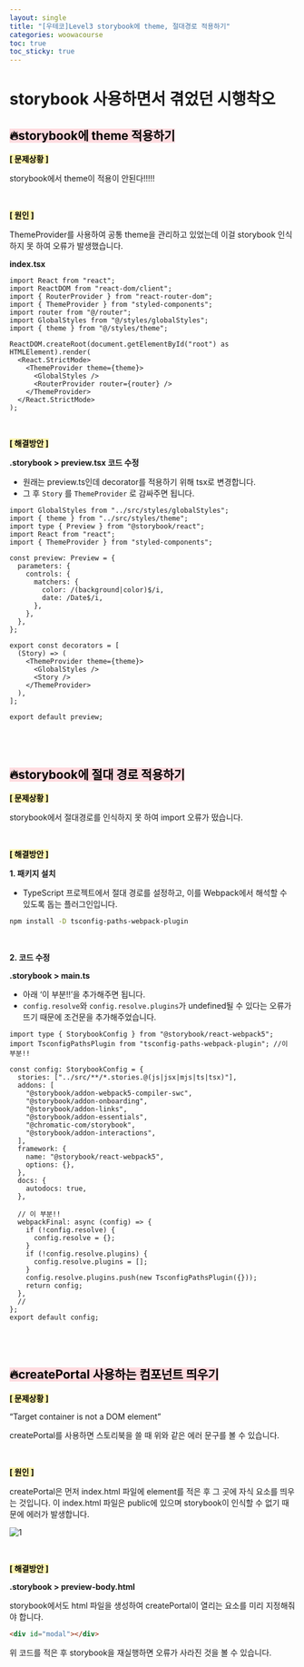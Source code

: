 ```yaml
---
layout: single
title: "[우테코]Level3 storybook에 theme, 절대경로 적용하기"
categories: woowacourse
toc: true
toc_sticky: true
---
```


# storybook 사용하면서 겪었던 시행착오

## <mark style='background-color: #ffdce0'>🔥storybook에 theme 적용하기</mark>

**<mark style='background-color: #fff5b1'>[ 문제상황 ]</mark>**

storybook에서 theme이 적용이 안된다!!!!!

<br>

**<mark style='background-color: #fff5b1'>[ 원인 ]</mark>**

ThemeProvider를 사용하여 공통 theme을 관리하고 있었는데 이걸 storybook 인식하지 못 하여 오류가 발생했습니다.

**index.tsx**

```tsx
import React from "react";
import ReactDOM from "react-dom/client";
import { RouterProvider } from "react-router-dom";
import { ThemeProvider } from "styled-components";
import router from "@/router";
import GlobalStyles from "@/styles/globalStyles";
import { theme } from "@/styles/theme";

ReactDOM.createRoot(document.getElementById("root") as HTMLElement).render(
  <React.StrictMode>
    <ThemeProvider theme={theme}>
      <GlobalStyles />
      <RouterProvider router={router} />
    </ThemeProvider>
  </React.StrictMode>
);
```

<br>

**<mark style='background-color: #fff5b1'>[ 해결방안 ]</mark>**

**.storybook > preview.tsx 코드 수정**

- 원래는 preview.ts인데 decorator를 적용하기 위해 tsx로 변경합니다.
- 그 후 `Story` 를 `ThemeProvider` 로 감싸주면 됩니다.

```tsx
import GlobalStyles from "../src/styles/globalStyles";
import { theme } from "../src/styles/theme";
import type { Preview } from "@storybook/react";
import React from "react";
import { ThemeProvider } from "styled-components";

const preview: Preview = {
  parameters: {
    controls: {
      matchers: {
        color: /(background|color)$/i,
        date: /Date$/i,
      },
    },
  },
};

export const decorators = [
  (Story) => (
    <ThemeProvider theme={theme}>
      <GlobalStyles />
      <Story />
    </ThemeProvider>
  ),
];

export default preview;
```

<br>
<br>

## <mark style='background-color: #ffdce0'>🔥storybook에 절대 경로 적용하기</mark>

**<mark style='background-color: #fff5b1'>[ 문제상황 ]</mark>**

storybook에서 절대경로를 인식하지 못 하여 import 오류가 떴습니다.

<br>

**<mark style='background-color: #fff5b1'>[ 해결방안 ]</mark>**

**1\. 패키지 설치**

- TypeScript 프로젝트에서 절대 경로를 설정하고, 이를 Webpack에서 해석할 수 있도록 돕는 플러그인입니다.

```bash
npm install -D tsconfig-paths-webpack-plugin
```

<br>

**2\. 코드 수정**

**.storybook > main.ts**

- 아래 ‘이 부분!!’을 추가해주면 됩니다.
- `config.resolve`와 `config.resolve.plugins`가 undefined될 수 있다는 오류가 뜨기 때문에 조건문을 추가해주었습니다.

```tsx
import type { StorybookConfig } from "@storybook/react-webpack5";
import TsconfigPathsPlugin from "tsconfig-paths-webpack-plugin"; //이 부분!!

const config: StorybookConfig = {
  stories: ["../src/**/*.stories.@(js|jsx|mjs|ts|tsx)"],
  addons: [
    "@storybook/addon-webpack5-compiler-swc",
    "@storybook/addon-onboarding",
    "@storybook/addon-links",
    "@storybook/addon-essentials",
    "@chromatic-com/storybook",
    "@storybook/addon-interactions",
  ],
  framework: {
    name: "@storybook/react-webpack5",
    options: {},
  },
  docs: {
    autodocs: true,
  },

  // 이 부분!!
  webpackFinal: async (config) => {
    if (!config.resolve) {
      config.resolve = {};
    }
    if (!config.resolve.plugins) {
      config.resolve.plugins = [];
    }
    config.resolve.plugins.push(new TsconfigPathsPlugin({}));
    return config;
  },
  //
};
export default config;
```

<br>
<br>

## <mark style='background-color: #ffdce0'>🔥createPortal 사용하는 컴포넌트 띄우기</mark>

**<mark style='background-color: #fff5b1'>[ 문제상황 ]</mark>**

“Target container is not a DOM element”

createPortal를 사용하면 스토리북을 쓸 때 위와 같은 에러 문구를 볼 수 있습니다.

<br>

**<mark style='background-color: #fff5b1'>[ 원인 ]</mark>**

createPortal은 먼저 index.html 파일에 element를 적은 후 그 곳에 자식 요소를 띄우는 것입니다. 이 index.html 파일은 public에 있으며 storybook이 인식할 수 없기 때문에 에러가 발생합니다.

![1](https://github.com/user-attachments/assets/af8b608e-8f30-4316-b5c2-567f8aa31da1)

<br>

**<mark style='background-color: #fff5b1'>[ 해결방안 ]</mark>**

**.storybook > preview-body.html**

storybook에서도 html 파일을 생성하여 createPortal이 열리는 요소를 미리 지정해줘야 합니다.

```html
<div id="modal"></div>
```

위 코드를 적은 후 storybook을 재실행하면 오류가 사라진 것을 볼 수 있습니다.
